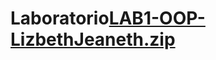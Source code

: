 # Laboratorio[LAB1-OOP-LizbethJeaneth.zip](https://github.com/Lizzi3G/Laboratorio/files/10836012/LAB1-OOP-LizbethJeaneth.zip)
